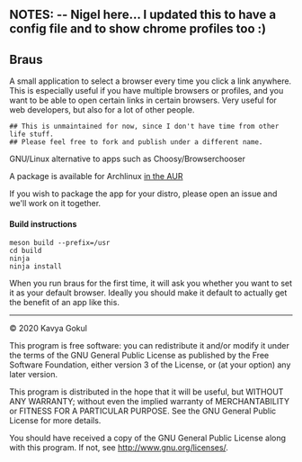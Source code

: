 

## NOTES: -- Nigel here... I updated this to have a config file and to show chrome profiles too :)  

## Braus
A small application to select a browser every time you click a link anywhere. This is especially useful if you have multiple browsers or profiles, and you want to be able to open certain links in certain browsers. Very useful for web developers, but also for a lot of other people.

````
## This is unmaintained for now, since I don't have time from other life stuff. 
## Please feel free to fork and publish under a different name.
````


GNU/Linux alternative to apps such as Choosy/Browserchooser

A package is available for Archlinux [in the AUR](https://aur.archlinux.org/packages/braus-git/)

If you wish to package the app for your distro, please open an issue and we'll work on it together.

#### Build instructions
````
meson build --prefix=/usr
cd build
ninja
ninja install

````

When you run braus for the first time, it will ask you whether you want to set it as your default browser. Ideally you should make it default to actually get the benefit of an app like this.

---------------

© 2020 Kavya Gokul

This program is free software: you can redistribute it and/or modify it under the terms of the GNU General Public License as published by
the Free Software Foundation, either version 3 of the License, or
(at your option) any later version.

This program is distributed in the hope that it will be useful,
but WITHOUT ANY WARRANTY; without even the implied warranty of
MERCHANTABILITY or FITNESS FOR A PARTICULAR PURPOSE.  See the
GNU General Public License for more details.

You should have received a copy of the GNU General Public License
along with this program.  If not, see <http://www.gnu.org/licenses/>.
